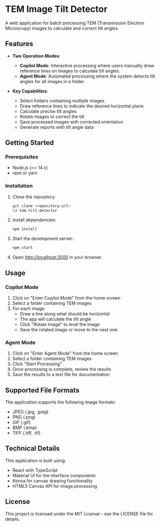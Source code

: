 # TEM Image Tilt Detector

A web application for batch processing TEM (Transmission Electron Microscopy) images to calculate and correct tilt angles.

## Features

- **Two Operation Modes**:
  - **Copilot Mode**: Interactive processing where users manually draw reference lines on images to calculate tilt angles.
  - **Agent Mode**: Automated processing where the system detects tilt angles for all images in a folder.

- **Key Capabilities**:
  - Select folders containing multiple images
  - Draw reference lines to indicate the desired horizontal plane
  - Calculate precise tilt angles
  - Rotate images to correct the tilt
  - Save processed images with corrected orientation
  - Generate reports with tilt angle data

## Getting Started

### Prerequisites

- Node.js (>= 14.x)
- npm or yarn

### Installation

1. Clone the repository:
   ```bash
   git clone <repository-url>
   cd tem-tilt-detector
   ```

2. Install dependencies:
   ```bash
   npm install
   ```

3. Start the development server:
   ```bash
   npm start
   ```

4. Open [http://localhost:3000](http://localhost:3000) in your browser.

## Usage

### Copilot Mode

1. Click on "Enter Copilot Mode" from the home screen
2. Select a folder containing TEM images
3. For each image:
   - Draw a line along what should be horizontal
   - The app will calculate the tilt angle
   - Click "Rotate Image" to level the image
   - Save the rotated image or move to the next one

### Agent Mode

1. Click on "Enter Agent Mode" from the home screen
2. Select a folder containing TEM images
3. Click "Start Processing"
4. Once processing is complete, review the results
5. Save the results to a text file for documentation

## Supported File Formats

The application supports the following image formats:
- JPEG (.jpg, .jpeg)
- PNG (.png)
- GIF (.gif)
- BMP (.bmp)
- TIFF (.tiff, .tif)

## Technical Details

This application is built using:
- React with TypeScript
- Material UI for the interface components
- Konva for canvas drawing functionality
- HTML5 Canvas API for image processing

## License

This project is licensed under the MIT License - see the LICENSE file for details. 